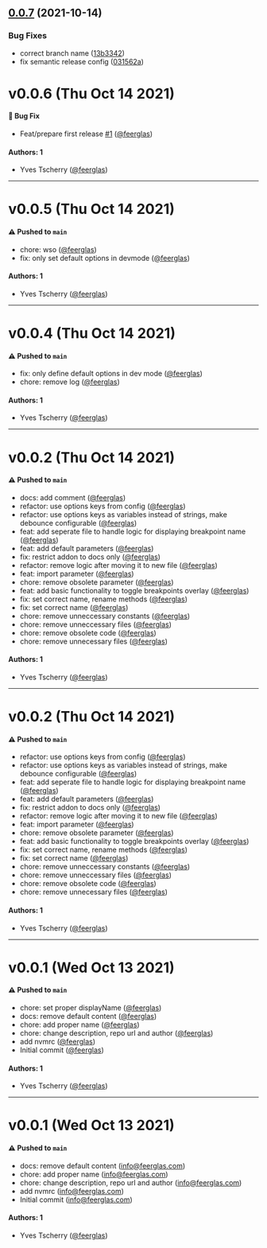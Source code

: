 ## [0.0.7](https://github.com/feerglas/storybook-addon-breakpoints/compare/v0.0.6...v0.0.7) (2021-10-14)


### Bug Fixes

* correct branch name ([13b3342](https://github.com/feerglas/storybook-addon-breakpoints/commit/13b3342b07c2b7edcf948a5ef9fca50047e1e8d1))
* fix semantic release config ([031562a](https://github.com/feerglas/storybook-addon-breakpoints/commit/031562a7abfda0132bc0bd939060dca4ad87cce5))

# v0.0.6 (Thu Oct 14 2021)

#### 🐛 Bug Fix

- Feat/prepare first release [#1](https://github.com/feerglas/storybook-addon-breakpoints/pull/1) ([@feerglas](https://github.com/feerglas))

#### Authors: 1

- Yves Tscherry ([@feerglas](https://github.com/feerglas))

---

# v0.0.5 (Thu Oct 14 2021)

#### ⚠️ Pushed to `main`

- chore: wso ([@feerglas](https://github.com/feerglas))
- fix: only set default options in devmode ([@feerglas](https://github.com/feerglas))

#### Authors: 1

- Yves Tscherry ([@feerglas](https://github.com/feerglas))

---

# v0.0.4 (Thu Oct 14 2021)

#### ⚠️ Pushed to `main`

- fix: only define default options in dev mode ([@feerglas](https://github.com/feerglas))
- chore: remove log ([@feerglas](https://github.com/feerglas))

#### Authors: 1

- Yves Tscherry ([@feerglas](https://github.com/feerglas))

---

# v0.0.2 (Thu Oct 14 2021)

#### ⚠️ Pushed to `main`

- docs: add comment ([@feerglas](https://github.com/feerglas))
- refactor: use options keys from config ([@feerglas](https://github.com/feerglas))
- refactor: use options keys as variables instead of strings, make debounce configurable ([@feerglas](https://github.com/feerglas))
- feat: add seperate file to handle logic for displaying breakpoint name ([@feerglas](https://github.com/feerglas))
- feat: add default parameters ([@feerglas](https://github.com/feerglas))
- fix: restrict addon to docs only ([@feerglas](https://github.com/feerglas))
- refactor: remove logic after moving it to new file ([@feerglas](https://github.com/feerglas))
- feat: import parameter ([@feerglas](https://github.com/feerglas))
- chore: remove obsolete parameter ([@feerglas](https://github.com/feerglas))
- feat: add basic functionality to toggle breakpoints overlay ([@feerglas](https://github.com/feerglas))
- fix: set correct name, rename methods ([@feerglas](https://github.com/feerglas))
- fix: set correct name ([@feerglas](https://github.com/feerglas))
- chore: remove unneccessary constants ([@feerglas](https://github.com/feerglas))
- chore: remove unneccessary files ([@feerglas](https://github.com/feerglas))
- chore: remove obsolete code ([@feerglas](https://github.com/feerglas))
- chore: remove unnecessary files ([@feerglas](https://github.com/feerglas))

#### Authors: 1

- Yves Tscherry ([@feerglas](https://github.com/feerglas))

---

# v0.0.2 (Thu Oct 14 2021)

#### ⚠️ Pushed to `main`

- refactor: use options keys from config ([@feerglas](https://github.com/feerglas))
- refactor: use options keys as variables instead of strings, make debounce configurable ([@feerglas](https://github.com/feerglas))
- feat: add seperate file to handle logic for displaying breakpoint name ([@feerglas](https://github.com/feerglas))
- feat: add default parameters ([@feerglas](https://github.com/feerglas))
- fix: restrict addon to docs only ([@feerglas](https://github.com/feerglas))
- refactor: remove logic after moving it to new file ([@feerglas](https://github.com/feerglas))
- feat: import parameter ([@feerglas](https://github.com/feerglas))
- chore: remove obsolete parameter ([@feerglas](https://github.com/feerglas))
- feat: add basic functionality to toggle breakpoints overlay ([@feerglas](https://github.com/feerglas))
- fix: set correct name, rename methods ([@feerglas](https://github.com/feerglas))
- fix: set correct name ([@feerglas](https://github.com/feerglas))
- chore: remove unneccessary constants ([@feerglas](https://github.com/feerglas))
- chore: remove unneccessary files ([@feerglas](https://github.com/feerglas))
- chore: remove obsolete code ([@feerglas](https://github.com/feerglas))
- chore: remove unnecessary files ([@feerglas](https://github.com/feerglas))

#### Authors: 1

- Yves Tscherry ([@feerglas](https://github.com/feerglas))

---

# v0.0.1 (Wed Oct 13 2021)

#### ⚠️ Pushed to `main`

- chore: set proper displayName ([@feerglas](https://github.com/feerglas))
- docs: remove default content ([@feerglas](https://github.com/feerglas))
- chore: add proper name ([@feerglas](https://github.com/feerglas))
- chore: change description, repo url and author ([@feerglas](https://github.com/feerglas))
- add nvmrc ([@feerglas](https://github.com/feerglas))
- Initial commit ([@feerglas](https://github.com/feerglas))

#### Authors: 1

- Yves Tscherry ([@feerglas](https://github.com/feerglas))

---

# v0.0.1 (Wed Oct 13 2021)

#### ⚠️ Pushed to `main`

- docs: remove default content (info@feerglas.com)
- chore: add proper name (info@feerglas.com)
- chore: change description, repo url and author (info@feerglas.com)
- add nvmrc (info@feerglas.com)
- Initial commit (info@feerglas.com)

#### Authors: 1

- Yves Tscherry ([@feerglas](https://github.com/feerglas))
